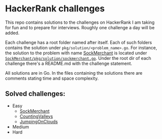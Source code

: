 # HackerRank challenges
This repo contains solutions to the challenges on HackerRank I am taking for fun and to prepare for interviews. Roughly one challenge a day will be added.


Each challenge has a root folder named after itself. Each of such folders contains the solution under `pkg/solution/<problem_name>.go`. For instance, the solution to the problem with name [SockMerchant](SockMerchant) is located under
[`SockMerchant/pkg/solution/sockmerchant.go`](SockMerchant/pkg/solution/sockmerchant.go). Under the root dir of each challenge there's a README.md with the challenge statement.

All solutions are in Go.
In the files containing the solutions there are comments stating time and
space complexity.

## Solved challenges:
* Easy
  * [SockMerchant](SockMerchant)
  * [CountingValleys](CountValleys)
  * [JumpingOnClouds](JumpingOnClouds)
* Medium
* Hard